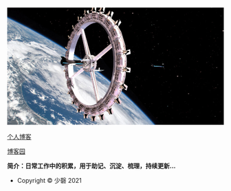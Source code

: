 ![](./asset/image/poster.jpg)

[个人博客](https://yinshanhu.github.io/)

[博客园](https://www.cnblogs.com/shaddock/)


**简介：日常工作中的积累，用于助记、沉淀、梳理，持续更新...**

- Copyright ©  少磬 2021


